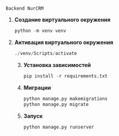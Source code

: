 # 
    Backend NurCRM

1. **Создание виртуального окружения**

   ```python
   python -m venv venv 
   ```
2. **Активация виртуального окружения**

   ```python
   ./venv/Scripts/activate
   ```
   3. **Установка зависимостей**
      ```python
      pip install -r requirements.txt
      ```
   4. **Миграции**
      ```python
      python manage.py makemigrations
      python manage.py migrate
      ```
   5. **Запуск**
      ```python
      python manage.py runserver
      ```
